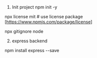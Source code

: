 1. Init project
npm init -y

npx license mit # use license package [https://www.npmjs.com/package/license]

npx gitignore node


2. express backend

npm install express --save



